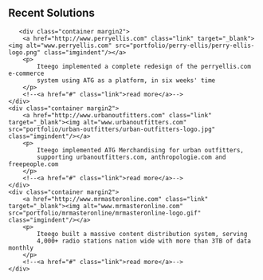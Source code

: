 ---
---

## Recent Solutions

       <div class="container margin2">
		<a href="http://www.perryellis.com" class="link" target="_blank"><img alt="www.perryellis.com" src="portfolio/perry-ellis/perry-ellis-logo.png" class="imgindent"/></a>
		<p>
			Iteego implemented a complete redesign of the perryellis.com e-commerce
			system using ATG as a platform, in six weeks' time
		</p>
		<!--<a href="#" class="link">read more</a>-->
	</div>
	<div class="container margin2">
		<a href="http://www.urbanoutfitters.com" class="link" target="_blank"><img alt="www.urbanoutfitters.com" src="portfolio/urban-outfitters/urban-outfitters-logo.jpg" class="imgindent"/></a>
		<p>
			Iteego implemented ATG Merchandising for urban outfitters,
			supporting urbanoutfitters.com, anthropologie.com and freepeople.com
		</p>
		<!--<a href="#" class="link">read more</a>-->
	</div>
	<div class="container margin2">
		<a href="http://www.mrmasteronline.com" class="link" target="_blank"><img alt="www.mrmasteronline.com" src="portfolio/mrmasteronline/mrmasteronline-logo.gif" class="imgindent"/></a>
		<p>
			Iteego built a massive content distribution system, serving
			4,000+ radio stations nation wide with more than 3TB of data monthly
		</p>
		<!--<a href="#" class="link">read more</a>-->
	</div>
